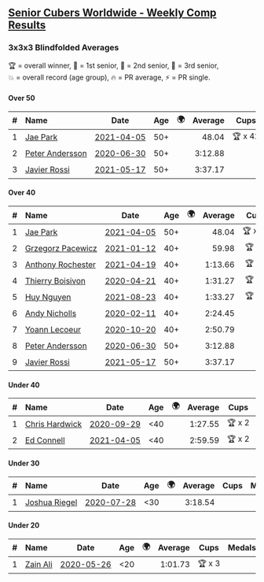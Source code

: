 <style>table {white-space: nowrap;}</style>
<link rel="stylesheet" type="text/css" href="/scw-comp/css/flags.css" />

## [Senior Cubers Worldwide - Weekly Comp Results](/scw-comp/results/)
### 3x3x3 Blindfolded Averages

<span style="white-space: nowrap;">🏆 = overall winner</span>, <span style="white-space: nowrap;">🥇 = 1st senior</span>, <span style="white-space: nowrap;">🥈 = 2nd senior</span>, <span style="white-space: nowrap;">🥉 = 3rd senior</span>, <span style="white-space: nowrap;">💥 = overall record (age group)</span>, <span style="white-space: nowrap;">🔥 = PR average</span>, <span style="white-space: nowrap;">⚡ = PR single</span>.

#### Over 50

| # | Name | Date | Age | 🌍 | Average | Cups | Medals | Achievements | Video |
| :--: | :-- | :--: | :--: | :--: | --: | :--: | :-- | :-- | :-- |
| 1 | [Jae Park](../../persons/jae_park/333bf.md) | [2021-04-05](../../results/2021-04-05/333bf.md) | 50+ | <i class="flag flag-US" /> | 48.04 | 🏆 x 42 | 🥇 x 45, 🥈 x 1 | 💥 x 10, 🔥 x 3, ⚡ x 8 | [Desktop](https://www.facebook.com/events/902189670577686/permalink/902869517176368) / [Mobile](https://m.facebook.com/events/902189670577686?view=permalink&id=902869517176368) |
| 2 | [Peter Andersson](../../persons/peter_andersson/333bf.md) | [2020-06-30](../../results/2020-06-30/333bf.md) | 50+ | <i class="flag flag-SE" /> | 3:12.88 |  | 🥇 x 1, 🥈 x 4, 🥉 x 4 | 💥 x 6, 🔥 x 1, ⚡ x 5 | [Desktop](https://www.facebook.com/events/348465022802357/permalink/349204916061701) / [Mobile](https://m.facebook.com/events/348465022802357?view=permalink&id=349204916061701) |
| 3 | [Javier Rossi](../../persons/javier_rossi/333bf.md) | [2021-05-17](../../results/2021-05-17/333bf.md) | 50+ | <i class="flag flag-AR" /> | 3:37.17 |  | 🥇 x 1, 🥈 x 2, 🥉 x 7 | 🔥 x 2, ⚡ x 5 | [Desktop](https://www.facebook.com/100000123498724/videos/4652634811417256) / [Mobile](https://m.facebook.com/100000123498724/videos/4652634811417256) |

#### Over 40

| # | Name | Date | Age | 🌍 | Average | Cups | Medals | Achievements | Video |
| :--: | :-- | :--: | :--: | :--: | --: | :--: | :-- | :-- | :-- |
| 1 | [Jae Park](../../persons/jae_park/333bf.md) | [2021-04-05](../../results/2021-04-05/333bf.md) | 50+ | <i class="flag flag-US" /> | 48.04 | 🏆 x 42 | 🥇 x 45, 🥈 x 1 | 💥 x 10, 🔥 x 3, ⚡ x 8 | [Desktop](https://www.facebook.com/events/902189670577686/permalink/902869517176368) / [Mobile](https://m.facebook.com/events/902189670577686?view=permalink&id=902869517176368) |
| 2 | [Grzegorz Pacewicz](../../persons/grzegorz_pacewicz/333bf.md) | [2021-01-12](../../results/2021-01-12/333bf.md) | 40+ | <i class="flag flag-PL" /> | 59.98 | 🏆 x 7 | 🥇 x 7, 🥈 x 10, 🥉 x 1 | 🔥 x 2, ⚡ x 5 | [Desktop](https://www.facebook.com/events/290317685967985/permalink/290420032624417) / [Mobile](https://m.facebook.com/events/290317685967985?view=permalink&id=290420032624417) |
| 3 | [Anthony Rochester](../../persons/anthony_rochester/333bf.md) | [2021-04-19](../../results/2021-04-19/333bf.md) | 40+ | <i class="flag flag-AU" /> | 1:13.66 | 🏆 x 2 | 🥇 x 3, 🥈 x 15, 🥉 x 7 | 🔥 x 2, ⚡ x 5 | [Desktop](https://www.facebook.com/events/333638981660304/permalink/335205001503702) / [Mobile](https://m.facebook.com/events/333638981660304?view=permalink&id=335205001503702) |
| 4 | [Thierry Boisivon](../../persons/thierry_boisivon/333bf.md) | [2020-04-21](../../results/2020-04-21/333bf.md) | 40+ | <i class="flag flag-FR" /> | 1:31.27 | 🏆 x 3 | 🥇 x 3, 🥈 x 9, 🥉 x 4 | 🔥 x 3, ⚡ x 2 | [Desktop](https://www.facebook.com/events/1312095715657208/permalink/1316281738571939) / [Mobile](https://m.facebook.com/events/1312095715657208?view=permalink&id=1316281738571939) |
| 5 | [Huy Nguyen](../../persons/huy_nguyen/333bf.md) | [2021-08-23](../../results/2021-08-23/333bf.md) | 40+ | <i class="flag flag-CA" /> | 1:33.27 | 🏆 x 2 | 🥇 x 2, 🥈 x 12, 🥉 x 13 | 🔥 x 7, ⚡ x 6 | [Desktop](https://www.facebook.com/events/222639079875755/permalink/227372029402460) / [Mobile](https://m.facebook.com/events/222639079875755?view=permalink&id=227372029402460) |
| 6 | [Andy Nicholls](../../persons/andy_nicholls/333bf.md) | [2020-02-11](../../results/2020-02-11/333bf.md) | 40+ | <i class="flag flag-GB" /> | 2:24.45 |  | 🥈 x 2, 🥉 x 2 | 🔥 x 1, ⚡ x 1 | [Desktop](https://www.facebook.com/events/173728187264773/permalink/174217337215858) / [Mobile](https://m.facebook.com/events/173728187264773?view=permalink&id=174217337215858) |
| 7 | [Yoann Lecoeur](../../persons/yoann_lecoeur/333bf.md) | [2020-10-20](../../results/2020-10-20/333bf.md) | 40+ | <i class="flag flag-FR" /> | 2:50.79 |  | 🥈 x 1, 🥉 x 1 | 🔥 x 1, ⚡ x 3 | [Desktop](https://www.facebook.com/events/365280181488304/permalink/369891551027167) / [Mobile](https://m.facebook.com/events/365280181488304?view=permalink&id=369891551027167) |
| 8 | [Peter Andersson](../../persons/peter_andersson/333bf.md) | [2020-06-30](../../results/2020-06-30/333bf.md) | 50+ | <i class="flag flag-SE" /> | 3:12.88 |  | 🥇 x 1, 🥈 x 4, 🥉 x 4 | 💥 x 6, 🔥 x 1, ⚡ x 5 | [Desktop](https://www.facebook.com/events/348465022802357/permalink/349204916061701) / [Mobile](https://m.facebook.com/events/348465022802357?view=permalink&id=349204916061701) |
| 9 | [Javier Rossi](../../persons/javier_rossi/333bf.md) | [2021-05-17](../../results/2021-05-17/333bf.md) | 50+ | <i class="flag flag-AR" /> | 3:37.17 |  | 🥇 x 1, 🥈 x 2, 🥉 x 7 | 🔥 x 2, ⚡ x 5 | [Desktop](https://www.facebook.com/100000123498724/videos/4652634811417256) / [Mobile](https://m.facebook.com/100000123498724/videos/4652634811417256) |

#### Under 40

| # | Name | Date | Age | 🌍 | Average | Cups | Medals | Achievements | Video |
| :--: | :-- | :--: | :--: | :--: | --: | :--: | :-- | :-- | :-- |
| 1 | [Chris Hardwick](../../persons/chris_hardwick/333bf.md) | [2020-09-29](../../results/2020-09-29/333bf.md) | <40 | <i class="flag flag-US" /> | 1:27.55 | 🏆 x 2 |  | 🔥 x 6, ⚡ x 6 | [Desktop](https://www.facebook.com/events/1294868874190434/permalink/1295739020770086) / [Mobile](https://m.facebook.com/events/1294868874190434?view=permalink&id=1295739020770086) |
| 2 | [Ed Connell](../../persons/ed_connell/333bf.md) | [2021-04-05](../../results/2021-04-05/333bf.md) | <40 | <i class="flag flag-IE" /> | 2:59.59 | 🏆 x 2 |  | 🔥 x 3, ⚡ x 7 | [Desktop](https://www.facebook.com/events/902189670577686/permalink/905889373541049) / [Mobile](https://m.facebook.com/events/902189670577686?view=permalink&id=905889373541049) |

#### Under 30

| # | Name | Date | Age | 🌍 | Average | Cups | Medals | Achievements | Video |
| :--: | :-- | :--: | :--: | :--: | --: | :--: | :-- | :-- | :-- |
| 1 | [Joshua Riegel](../../persons/joshua_riegel/333bf.md) | [2020-07-28](../../results/2020-07-28/333bf.md) | <30 | <i class="flag flag-US" /> | 3:18.54 |  |  | 🔥 x 1, ⚡ x 6 | [Desktop](https://www.facebook.com/events/319204229264839/permalink/323687092149886) / [Mobile](https://m.facebook.com/events/319204229264839?view=permalink&id=323687092149886) |

#### Under 20

| # | Name | Date | Age | 🌍 | Average | Cups | Medals | Achievements | Video |
| :--: | :-- | :--: | :--: | :--: | --: | :--: | :-- | :-- | :-- |
| 1 | [Zain Ali](../../persons/zain_ali/333bf.md) | [2020-05-26](../../results/2020-05-26/333bf.md) | <20 | <i class="flag flag-IN" /> | 1:01.73 | 🏆 x 3 |  | 💥 x 2, 🔥 x 1, ⚡ x 3 | [Desktop](https://www.facebook.com/events/1531820936993798/permalink/1535485533294005) / [Mobile](https://m.facebook.com/events/1531820936993798?view=permalink&id=1535485533294005) |


<!-- Global site tag (gtag.js) - Google Analytics -->
<script async src="https://www.googletagmanager.com/gtag/js?id=UA-86348435-3"></script>
<script>window.dataLayer = window.dataLayer || []; function gtag() {dataLayer.push(arguments);} gtag('js', new Date()); gtag('config', 'UA-86348435-3');</script>
